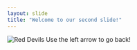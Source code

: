 ```yaml
---
layout: slide
title: "Welcome to our second slide!"
---
```

![Red Devils](https://www.google.com/url?sa=i&url=https%3A%2F%2Fen.wikipedia.org%2Fwiki%2FManchester_United_F.C.&psig=AOvVaw28WPmCphugjNyqJHQsaP14&ust=1637264560382000&source=images&cd=vfe&ved=0CAsQjRxqFwoTCJj75vaToPQCFQAAAAAdAAAAABAD)
Use the left arrow to go back!
